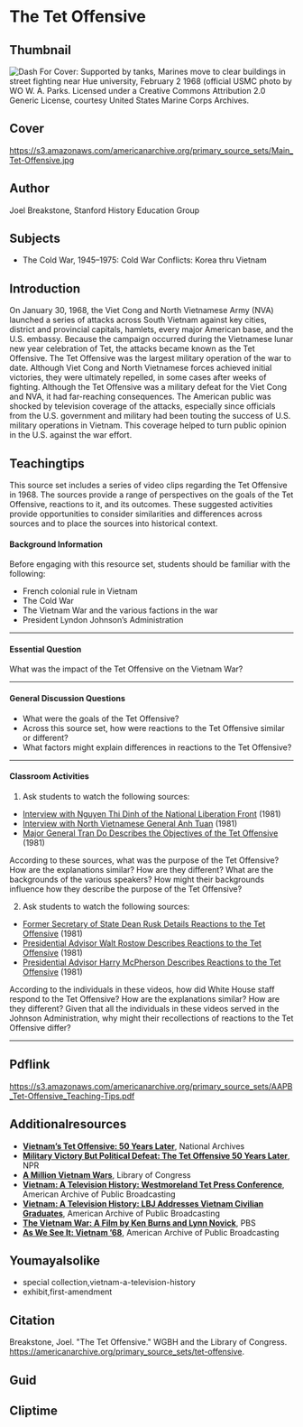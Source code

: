 # The Tet Offensive

## Thumbnail

![Dash For Cover: Supported by tanks, Marines move to clear buildings in street fighting near Hue university, February 2 1968 (official USMC photo by WO W. A. Parks. Licensed under a Creative Commons Attribution 2.0 Generic License, courtesy United States Marine Corps Archives.](https://s3.amazonaws.com/americanarchive.org/primary_source_sets/Thumbnail_Tet-Offensive.jpg "Dash For Cover: Supported by tanks, Marines move to clear buildings in street fighting near Hue university, February 2 1968 (official USMC photo by WO W. A. Parks. Licensed under a Creative Commons Attribution 2.0 Generic License, courtesy United States Marine Corps Archives.")

## Cover
https://s3.amazonaws.com/americanarchive.org/primary_source_sets/Main_Tet-Offensive.jpg

## Author

Joel Breakstone, Stanford History Education Group

## Subjects

- The Cold War, 1945–1975: Cold War Conflicts: Korea thru Vietnam

## Introduction

On January 30, 1968, the Viet Cong and North Vietnamese Army (NVA) launched a series of attacks across South Vietnam against key cities, district and provincial capitals, hamlets, every major American base, and the U.S. embassy.  Because the campaign occurred during the Vietnamese lunar new year celebration of Tet, the attacks became known as the Tet Offensive. The Tet Offensive was the largest military operation of the war to date. Although Viet Cong and North Vietnamese forces achieved initial victories, they were ultimately repelled, in some cases after weeks of fighting. Although the Tet Offensive was a military defeat for the Viet Cong and NVA, it had far-reaching consequences. The American public was shocked by television coverage of the attacks, especially since officials from the U.S. government and military had been touting the success of U.S. military operations in Vietnam. This coverage helped to turn public opinion in the U.S. against the war effort.

## Teachingtips

This source set includes a series of video clips regarding the Tet Offensive in 1968. The sources provide a range of perspectives on the goals of the Tet Offensive, reactions to it, and its outcomes. These suggested activities provide opportunities to consider similarities and differences across sources and to place the sources into historical context. 

#### Background Information

Before engaging with this resource set, students should be familiar with the following: 

- French colonial rule in Vietnam
- The Cold War
- The Vietnam War and the various factions in the war
- President Lyndon Johnson’s Administration

<hr>

#### Essential Question 

What was the impact of the Tet Offensive on the Vietnam War? 

<hr>

#### General Discussion Questions

- What were the goals of the Tet Offensive? 
- Across this source set, how were reactions to the Tet Offensive similar or different?
- What factors might explain differences in reactions to the Tet Offensive? 
<hr>

#### Classroom Activities

1) Ask students to watch the following sources:

- [Interview with Nguyen Thi Dinh of the National Liberation Front](https://americanarchive.org/primary_source_sets/tet-offensive/8-15-xp6tx35h6q) (1981)
- [Interview with North Vietnamese General Anh Tuan](https://americanarchive.org/primary_source_sets/tet-offensive/1-15-r785h7c46d) (1981)
- [Major General Tran Do Describes the Objectives of the Tet Offensive](https://americanarchive.org/primary_source_sets/tet-offensive/5-15-w950g3hd9s) (1981)

According to these sources, what was the purpose of the Tet Offensive? How are the explanations similar? How are they different? What are the backgrounds of the various speakers? How might their backgrounds influence how they describe the purpose of the Tet Offensive? 

2) Ask students to watch the following sources: 

- [Former Secretary of State Dean Rusk Details Reactions to the Tet Offensive](https://americanarchive.org/primary_source_sets/tet-offensive/6-15-4t6f18sf2s) (1981)
- [Presidential Advisor Walt Rostow Describes Reactions to the Tet Offensive](https://americanarchive.org/primary_source_sets/tet-offensive/2-15-g15t727m0n) (1981)
- [Presidential Advisor Harry McPherson Describes Reactions to the Tet Offensive](https://americanarchive.org/primary_source_sets/tet-offensive/4-15-k649p2xh7b) (1981)

According to the individuals in these videos, how did White House staff respond to the Tet Offensive? How are the explanations similar? How are they different? Given that all the individuals in these videos served in the Johnson Administration, why might their recollections of reactions to the Tet Offensive differ? 

<hr>

## Pdflink

https://s3.amazonaws.com/americanarchive.org/primary_source_sets/AAPB_Tet-Offensive_Teaching-Tips.pdf

## Additionalresources

- [**Vietnam’s Tet Offensive: 50 Years Later**](https://www.archives.gov/news/topics/vietnams-tet-offensive-50-years-later), National Archives
- [**Military Victory But Political Defeat: The Tet Offensive 50 Years Later**](https://www.npr.org/2018/01/29/580811124/military-victory-but-political-defeat-the-tet-offensive-50-years-later), NPR
- [**A Million Vietnam Wars**](https://blogs.loc.gov/folklife/2019/03/a-million-vietnam-wars/), Library of Congress
- [**Vietnam: A Television History: Westmoreland Tet Press Conference**](https://americanarchive.org/catalog/cpb-aacip-15-qr4nk36f2g), American Archive of Public Broadcasting
- [**Vietnam: A Television History: LBJ Addresses Vietnam Civilian Graduates**](https://americanarchive.org/catalog/cpb-aacip-15-833mw28f10), American Archive of Public Broadcasting
- [**The Vietnam War: A Film by Ken Burns and Lynn Novick**](https://www.pbs.org/kenburns/the-vietnam-war/), PBS
- [**As We See It: Vietnam ’68**](https://americanarchive.org/catalog?f%5Bseries_titles%5D%5B%5D=As+we+see+it%3A+Vietnam+%2768&sort=title+asc&f%5baccess_types%5d%5b%5d=online), American Archive of Public Broadcasting

## Youmayalsolike
- special collection,vietnam-a-television-history
- exhibit,first-amendment

## Citation

Breakstone, Joel. "The Tet Offensive." WGBH and the Library of Congress. https://americanarchive.org/primary_source_sets/tet-offensive.

## Guid
## Cliptime
